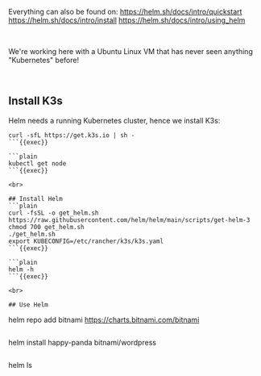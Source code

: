 
Everything can also be found on:
https://helm.sh/docs/intro/quickstart
https://helm.sh/docs/intro/install
https://helm.sh/docs/intro/using_helm

<br>

We're working here with a Ubuntu Linux VM that has never seen anything "Kubernetes" before!

<br>

## Install K3s
Helm needs a running Kubernetes cluster, hence we install K3s:

```plain
curl -sfL https://get.k3s.io | sh -
```{{exec}}

```plain
kubectl get node
```{{exec}}

<br>

## Install Helm
```plain
curl -fsSL -o get_helm.sh https://raw.githubusercontent.com/helm/helm/main/scripts/get-helm-3
chmod 700 get_helm.sh
./get_helm.sh
export KUBECONFIG=/etc/rancher/k3s/k3s.yaml
```{{exec}}

```plain
helm -h
```{{exec}}

<br>

## Use Helm
```
helm repo add bitnami https://charts.bitnami.com/bitnami
```{{exec}}

```
helm install happy-panda bitnami/wordpress
```{{exec}}

```
helm ls
```{{exec}}
